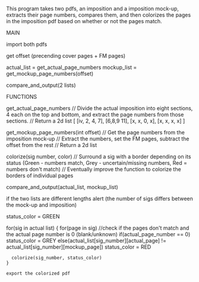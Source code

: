 This program takes two pdfs, an imposition and a imposition mock-up, extracts their page numbers, compares them,
and then colorizes the pages in the imposition pdf based on whether or not the pages match.

MAIN

  import both pdfs

  get offset (precending cover pages + FM pages)

  actual_list = get_actual_page_numbers
  mockup_list = get_mockup_page_numbers(offset)

  compare_and_output(2 lists)
  


FUNCTIONS

get_actual_page_numbers 
  // Divide the actual imposition into eight sections, 4 each on the top and bottom, and extract the page numbers from those sections.
  // Return a 2d list [ [iv, 2, 4, 7], [6,8,9 11], [x, x, 0, x], [x, x, x, x] ]

get_mockup_page_numbers(int offset)
  // Get the page numbers from the imposition mock-up
    // Extract the numbers, set the FM pages, subtract the offset from the rest
  // Return a 2d list

colorize(sig number, color)
  // Surround a sig with a border depending on its status (Green - numbers match, Grey - uncertain/missing numbers, Red = numbers don't match)
  // Eventually improve the function to colorize the borders of individual pages

compare_and_output(actual_list, mockup_list)
  
   if the two lists are different lengths
     alert (the number of sigs differs between the mock-up and imposition)

   status_color = GREEN

   for(sig in actual list)
   {
      for(page in sig)
         //check if the pages don't match and the actual page number is 0 (blank/unknown)
         if(actual_page_number == 0)
            status_color = GREY
          else(actual_list[sig_number][actual_page] != actual_list[sig_number][mockup_page])
            status_color = RED
  
      colorize(sig_number, status_color)
    }

    export the colorized pdf
